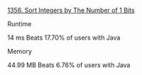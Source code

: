 [1356. Sort Integers by The Number of 1 Bits](https://leetcode.com/problems/sort-integers-by-the-number-of-1-bits/)

Runtime

14 ms Beats 17.70% of users with Java

Memory

44.99 MB  Beats 6.76% of users with Java

